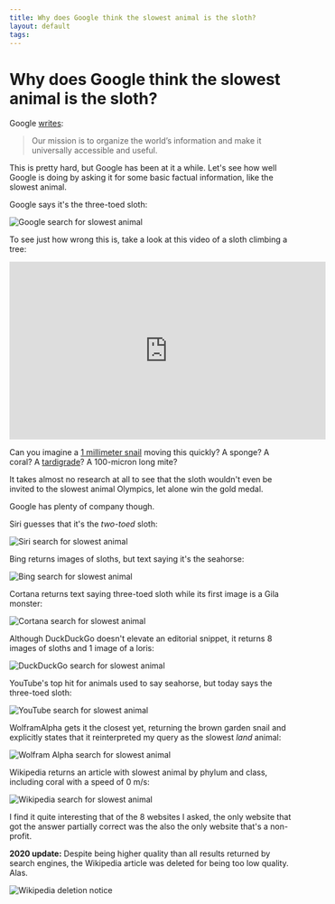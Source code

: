 ```yaml
---
title: Why does Google think the slowest animal is the sloth?
layout: default
tags: 
---
```


# Why does Google think the slowest animal is the sloth?

Google [writes](https://web.archive.org/web/20200809222648/https://www.google.com/search/howsearchworks/mission/):

>Our mission is to organize the world’s information and make it universally accessible and useful.

This is pretty hard, but Google has been at it a while. Let's see how well Google is doing by asking it for some basic factual information, like the slowest animal.

Google says it's the three-toed sloth:

![Google search for slowest animal](/images/the-slowest-animal-google.png)

To see just how wrong this is, take a look at this video of a sloth climbing a tree:

<iframe width="560" height="315" src="https://www.youtube.com/embed/zNnWhQPQRFQ" frameborder="0" allow="accelerometer; autoplay; encrypted-media; gyroscope; picture-in-picture" allowfullscreen></iframe>

Can you imagine a [1 millimeter snail](https://en.wikipedia.org/wiki/Smallest_organisms#Animals) moving this quickly? A sponge? A coral? A [tardigrade](https://en.wikipedia.org/wiki/Tardigrade)? A 100-micron long mite?

It takes almost no research at all to see that the sloth wouldn't even be invited to the slowest animal Olympics, let alone win the gold medal.

Google has plenty of company though.

Siri guesses that it's the *two-toed* sloth:

![Siri search for slowest animal](/images/the-slowest-animal-siri.png)


Bing returns images of sloths, but text saying it's the seahorse:

![Bing search for slowest animal](/images/the-slowest-animal-bing.png)


Cortana returns text saying three-toed sloth while its first image is a Gila monster:

![Cortana search for slowest animal](/images/the-slowest-animal-cortana.png)


Although DuckDuckGo doesn't elevate an editorial snippet, it returns 8 images of sloths and 1 image of a loris:

![DuckDuckGo search for slowest animal](/images/the-slowest-animal-duckduckgo.png)


YouTube's top hit for animals used to say seahorse, but today says the three-toed sloth:

![YouTube search for slowest animal](/images/the-slowest-animal-youtube.png)


WolframAlpha gets it the closest yet, returning the brown garden snail and explicitly states that it reinterpreted my query as the slowest *land* animal:

![Wolfram Alpha search for slowest animal](/images/the-slowest-animal-wolfram-alpha.png)


Wikipedia returns an article with slowest animal by phylum and class, including coral with a speed of 0 m/s:

![Wikipedia search for slowest animal](/images/the-slowest-animal-wikipedia.png)

I find it quite interesting that of the 8 websites I asked, the only website that got the answer partially correct was the also the only website that's a non-profit.

**2020 update:** Despite being higher quality than all results returned by search engines, the Wikipedia article was deleted for being too low quality. Alas.

![Wikipedia deletion notice](/images/the-slowest-animal-wikipedia-deletion.png)





<!--
If you [ask Google for a shirt without stripes](https://github.com/elsamuko/Shirt-without-Stripes), it shows you shirts *with* stripes:
![Google search for shirt without stripes](/images/shirts-without-stripes-google.png "Shirts without striples - Google")
To be fair, 'without' is a pretty tricky word. Amazon and Microsoft fail at this too. -->
